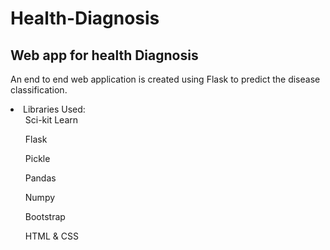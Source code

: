 # Health-Diagnosis

## Web app for health Diagnosis

<p> An end to end web application is created using Flask to predict the disease classification.</p>

<li>Libraries Used:
  <ol>Sci-kit Learn</ol>
  <ol>Flask</ol>
  <ol>Pickle</ol>
  <ol>Pandas</ol>
  <ol>Numpy</ol>
  <ol>Bootstrap</ol>
  <ol>HTML & CSS</ol>
</li>
